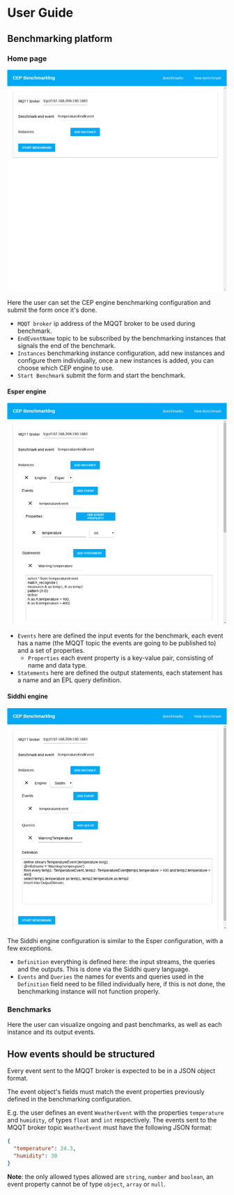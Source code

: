 # User Guide

## Benchmarking platform

### Home page

![Home](./images/home.png)

Here the user can set the CEP engine benchmarking configuration and submit the form once it's done.

- `MQQT broker` ip address of the MQQT broker to be used during benchmark.
- `EndEventName` topic to be subscribed by the benchmarking instances that signals the end of the benchmark.
- `Instances` benchmarking instance configuration, add new instances and configure them individually, once a new instances is added, you can choose which CEP engine to use.
- `Start Benchmark` submit the form and start the benchmark.

#### Esper engine

![Esper engine](./images/esper.png)

- `Events` here are defined the input events for the benchmark, each event has a name (the MQQT topic the events are going to be published to) and a set of properties.
  - `Properties` each event property is a key-value pair, consisting of name and data type.
- `Statements` here are defined the output statements, each statement has a name and an EPL query definition.


#### Siddhi engine

![Siddhi engine](./images/siddhi.png)

The Siddhi engine configuration is similar to the Esper configuration, with a few exceptions.

- `Definition` everything is defined here: the input streams, the queries and the outputs. This is done via the Siddhi query language.
- `Events` and `Queries` the names for events and queries used in the `Definition` field need to be filled individually here, if this is not done, the benchmarking instance will not function properly.

### Benchmarks

Here the user can visualize ongoing and past benchmarks, as well as each instance and its output events.

## How events should be structured

Every event sent to the MQQT broker is expected to be in a JSON object format.

The event object's fields must match the event properties previously defined in the benchmarking configuration.

E.g. the user defines an event `WeatherEvent` with the properties `temperature` and `humidity`, of types `float` and `int` respectively. The events sent to the MQQT broker topic `WeatherEvent` must have the following JSON format:

```json
{
  "temperature": 24.3,
  "humidity": 30
}
```

**Note**: the only allowed types allowed are `string`, `number` and `boolean`, an event property cannot be of type `object`, `array` or `null`.
